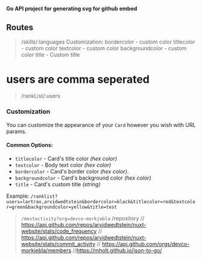 #### Go API project for generating svg for github embed

## Routes
> /skills/:languages
Customization:
> bordercolor - custom color
> titlecolor - custom color
> textcolor - custom color
> backgroundcolor - custom color
> title - Custom title


# users are comma seperated
> /rankList/:users


### Customization

You can customize the appearance of your `Card` however you wish with URL params.

#### Common Options:

- `titlecolor` - Card's title color _(hex color)_
- `textcolor` - Body text color _(hex color)_
- `bordercolor` - Card's border color _(hex color)_.
- `backgroundcolor` - Card's background color _(hex color)_
- `title` - Card's custom title _(string)_


Example: 
`/ranklist?users=lartrax,arvidwedtstein&bordercolor=black&titlecolor=red&textcolor=green&backgroundcolor=yellow&title=test`


> `/mostactivity?org=devco-morkjebla`
/repository 
// https://api.github.com/repos/arvidwedtstein/nuxt-website/stats/code_frequency
// https://api.github.com/repos/arvidwedtstein/nuxt-website/stats/commit_activity
// https://api.github.com/orgs/devco-morkjebla/members
//https://mholt.github.io/json-to-go/